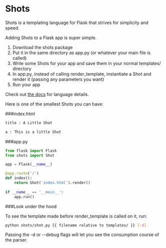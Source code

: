 Shots
=====

Shots is a templating language for Flask that strives for simplicity and speed.

Adding Shots to a Flask app is super simple.

1. Download the shots package
2. Put it in the same directory as app.py (or whatever your main file is called)
3. Write some Shots for your app and save them in your normal templates/ directory
4. In app.py, instead of calling render_template, instantiate a Shot and render it (passing any parameters you want)
5. Run your app

Check out [the docs](http://flaskshots.herokuapp.com/docs) for language details.

Here is one of the smallest Shots you can have:

###index.html

```html
title : A Little Shot

a : This is a little Shot
```

###app.py

```python
from flask import Flask
from shots import Shot

app = Flask(__name__)

@app.route('/')
def index():
	return Shot('index.html').render()
	
if __name__ == '__main__':
	app.run()
```

###Look under the hood

To see the template made before render_template is called on it, run:

```bash
python shots/shot.py {{ filename relative to templates/ }} [-d]
```

Passing the -d or --debug flags will let you see the consumption course of the parser.
